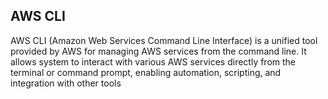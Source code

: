 ## AWS CLI
AWS CLI (Amazon Web Services Command Line Interface) is a unified tool provided by AWS for managing AWS services from the command line. It allows system to interact with various AWS services directly from the terminal or command prompt, enabling automation, scripting, and integration with other tools
